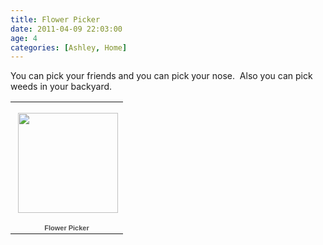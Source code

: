 ```yaml
---
title: Flower Picker
date: 2011-04-09 22:03:00
age: 4
categories: [Ashley, Home]
---
```

<p>You can pick your friends and you can pick your nose.  Also you can pick weeds in your backyard.</p>  <p>   </p><table style="width: 194px"><tbody>       <tr>         <td style="background: url(https://picasaweb.google.com/s/c/transparent_album_background.gif) no-repeat left 50%; height: 194px" align="center"><a href="https://picasaweb.google.com/wyseguys/FlowerPicker?authkey=Gv1sRgCL7avba1x5qXdA&amp;feat=embedwebsite"><img style="margin: 1px 0px 0px 4px" src="https://lh5.googleusercontent.com/_bNrV-VN1BbE/TbZBLcXa4BE/AAAAAAAAF0I/w0NaT6SuI64/s160-c/FlowerPicker.jpg" width="160" height="160" /></a></td>       </tr>        <tr>         <td style="text-align: center; font-family: arial,sans-serif; font-size: 11px"><a style="color: #4d4d4d; font-weight: bold; text-decoration: none" href="https://picasaweb.google.com/wyseguys/FlowerPicker?authkey=Gv1sRgCL7avba1x5qXdA&amp;feat=embedwebsite">Flower Picker</a></td>       </tr>     </tbody></table>
